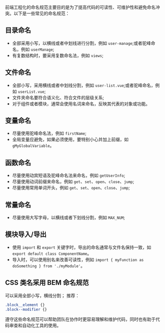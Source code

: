 前端工程化的命名规范主要目的是为了提高代码的可读性、可维护性和避免命名冲突。以下是一些常见的命名规范：

## 目录命名
* 全部采用小写，以横线或者中划线进行分割，例如 `user-manage`;或者驼峰命名，例如 `userManage`;
* 有复数结构时，要采用复数命名法，例如 `views`;
  
## 文件命名
* 全部小写，采用横线或者中划线分割，例如 `user-list.vue`;或者驼峰命名，例如 `userList.vue`;
* 文件夹命名要符合语义化、符合文件的层级关系;
* 对于组件或者模块，通常会使用名词来命名，反映其代表的对象或功能。

## 变量命名
* 尽量使用驼峰命名法，例如 `firstName`;
* 全局变量应避免，如果必须使用，要特别小心并加上前缀，如 `gMyGlobalVariable`。

## 函数命名
* 尽量使用动宾短语及驼峰命名法来命名，例如 `getUserInfo`;
* 尽量使用动词前缀来命名，例如 `get`、`set`、`open`、`close`、`jump`;
* 尽量使用常用单词开头，例如 `get`、`set`、`open`、`close`、`jump`;

## 常量命名
* 尽量使用大写字母，以横线或者下划线分割，例如 `MAX_NUM`;

## 模块导入/导出
* 使用 `import` 和 `export` 关键字时，导出的命名通常与文件名保持一致，如 `export default class ComponentName`。
* 导入时，可以使用别名来改善可读性，例如 `import { myFunction as doSomething } from './myModule'`。

## CSS 类名采用 BEM 命名规范
可以采用全部小写，横线分割；
推荐：
```css
.block__element {} 
.block--modifier {}
```

遵守这些命名规范可以帮助团队在协作时更容易理解和维护代码，同时也有助于代码审查和自动化工具的使用。